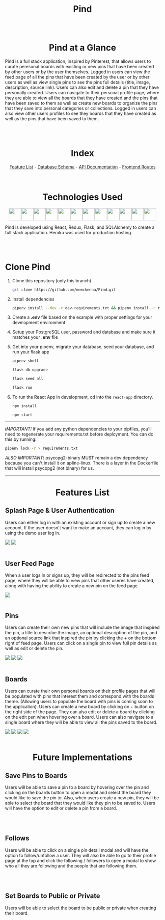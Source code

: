 <h1 align='center' style='font-weight: bold'>Pind</h1>

<br>
</br>

<h1 align='center' style='font-weight: bold'>Pind at a Glance</h1>

Pind is a full stack application, inspired by Pinterest, that allows users to curate peresonal boards with existing or new pins that have been created by other users or by the user themselves. Logged in users can view the feed page of all the pins that have been created by the user or by other users as well as view single pins to see the pins full details (title, image, description, source link). Users can also edit and delete a pin that they have personally created. Users can navigate to their personal profile page, where they are able to view all the boards that they have created and the pins that have been saved to them as well as create new boards to organize the pins that they save into personal categories or collections. Logged in users can also view other users profiles to see they boards that they have created as well as the pins that have been saved to them.

<br>
</br>

<div align='center'>
<h1 align='center' style='font-weight: bold'>Index</h1>
<a href='https://github.com/memckenna/Pind/wiki/MVP-Feature-List'>Feature List</a> - <a href='https://github.com/memckenna/Pind/wiki/Database-Schema'>Database Schema</a> - <a href='https://github.com/memckenna/Pind/wiki/API-Documentant'>API Documentation</a> - <a href='https://github.com/memckenna/Pind/wiki/Frontend-Routes'>Frontend Routes</a>
</div>

<br>
</br>


<div align='center'>
<h1 align='center' style='font-weight: bold'>Technologies Used </h1>
<img src="https://cdn.jsdelivr.net/gh/devicons/devicon/icons/python/python-original.svg" height=40/><img src="https://cdn.jsdelivr.net/gh/devicons/devicon/icons/flask/flask-original.svg" height=40/><img src="https://cdn.jsdelivr.net/gh/devicons/devicon/icons/sqlalchemy/sqlalchemy-original.svg" height=40/><img  src="https://cdn.jsdelivr.net/gh/devicons/devicon/icons/javascript/javascript-original.svg"  height=40/><img src="https://cdn.jsdelivr.net/gh/devicons/devicon/icons/react/react-original.svg" height=40/><img src="https://cdn.jsdelivr.net/gh/devicons/devicon/icons/redux/redux-original.svg" height=40/><img src="https://cdn.jsdelivr.net/gh/devicons/devicon/icons/nodejs/nodejs-plain-wordmark.svg" height=40/><img  src="https://cdn.jsdelivr.net/gh/devicons/devicon/icons/css3/css3-original.svg"  height=40/><img  src="https://cdn.jsdelivr.net/gh/devicons/devicon/icons/html5/html5-original.svg"  height=40/><img  src="https://cdn.jsdelivr.net/gh/devicons/devicon/icons/git/git-original.svg"  height=40/><img src="https://cdn.jsdelivr.net/gh/devicons/devicon/icons/docker/docker-original.svg" height=40/><img  src="https://cdn.jsdelivr.net/gh/devicons/devicon/icons/vscode/vscode-original.svg"  height=40/>
</div>

Pind is developed using React, Redux, Flask, and SQLAlchemy to create a full stack application. Heroku was used for production hosting.

<br>
</br>


# Clone Pind

1. Clone this repository (only this branch)

   ```bash
   git clone https://github.com/memckenna/Pind.git
   ```

2. Install dependencies

      ```bash
      pipenv install --dev -r dev-requirements.txt && pipenv install -r requirements.txt
      ```

3. Create a **.env** file based on the example with proper settings for your
   development environment
4. Setup your PostgreSQL user, password and database and make sure it matches your **.env** file

5. Get into your pipenv, migrate your database, seed your database, and run your flask app

   ```bash
   pipenv shell
   ```

   ```bash
   flask db upgrade
   ```

   ```bash
   flask seed all
   ```

   ```bash
   flask run
   ```

6. To run the React App in development, cd into the `react-app` directory.

     ```bash
   npm install
   ```

   ```bash
   npm start
   ```

***
*IMPORTANT!*
   If you add any python dependencies to your pipfiles, you'll need to regenerate your requirements.txt before deployment.
   You can do this by running:

   ```bash
   pipenv lock -r > requirements.txt
   ```

*ALSO IMPORTANT!*
   psycopg2-binary MUST remain a dev dependency because you can't install it on apline-linux.
   There is a layer in the Dockerfile that will install psycopg2 (not binary) for us.
***


<h1 align='center' style='font-weight: bold'>Features List</h1>

## Splash Page & User Authentication

Users can either log in with an existing account or sign up to create a new account. If the user doesn't want to make an account, they can log in by using the demo user log in.

<img src="https://i.postimg.cc/QtGFR2Fd/FBFE1-EF6-B3-F7-4-C9-A-B7-C3-20-EBAF4-D084-A.jpg" />

<img src='https://i.postimg.cc/P5zgYcD8/Screen-Shot-2022-02-24-at-11-37-02-AM.png' />

<br>
</br>

## User Feed Page
When a user logs in or signs up, they will be redirected to the pins feed page, where they will be able to view pins that other useres have created, along with having the ability to create a new pin on the feed page.

<img src='https://i.postimg.cc/L4TQyRWv/E492-BFD0-CC56-4670-B18-A-44-BD34691637.jpg' />

<br>
</br>

## Pins
Users can create their own new pins that will include the image that inspired the pin, a title to describe the image, an optional description of the pin, and an optional source link that inspired the pin by clicking the + on the bottom right of feed page. Users can click on a single pin to view full pin details as well as edit or delete the pin.

<img src='https://i.postimg.cc/nzd7DddK/265-B1-E38-DDF7-40-A5-A610-BD6-F4-D5738-D0.jpg' />

<img src='https://i.postimg.cc/MTXHhzDR/1-B78-F296-2-F65-43-E0-9-B94-DE018-CD2-BFFE.jpg' />

<img src='https://i.postimg.cc/Pfw16k59/Screen-Shot-2022-02-24-at-11-29-17-AM.png' />

<br>
</br>

## Boards
Users can curate their own personal boards on their profile pages that will be populated with pins that interest them and correspond with the boards theme. (Allowing users to populate the board with pins is coming soon to the application). Users can create a new board by clicking on + button on the right side of the page. They can also edit or delete a board by clicking on the edit pen when hovering over a board. Users can also navigate to a single board where they will be able to view all the pins saved to the board.

<img src='https://i.postimg.cc/9f9c61wm/Screen-Shot-2022-02-24-at-11-20-02-AM.png' />
<img src='https://i.postimg.cc/wB8Cmz3z/Screen-Shot-2022-02-24-at-11-33-34-AM.png' />
<img src='https://i.postimg.cc/9MxgJHXr/Screen-Shot-2022-02-24-at-11-34-23-AM.png' />
<img src='https://i.postimg.cc/hPMvsCTN/Screen-Shot-2022-02-24-at-11-20-29-AM.png' />

<br>
</br>

<h1 align='center' style='font-weight: bold'>Future Implementations</h1>

## Save Pins to Boards

Users will be able to save a pin to a board by hovering over the pin and clicking on the boards button to open a modal and select the board they would like to save the pin to. Also, when users create a new pin, they will be able to select the board that they would like they pin to be saved to. Users will have the option to edit or delete a pin from a board.

<br>
</br>

## Follows

Users will be able to click on a single pin detail modal and will have the option to follow/unfollow a user. They will also be able to go to their profile page at the top and click the following / followers to open a modal to show who all they are following and the people that are following them.

<br>
</br>

## Set Boards to Public or Private

Users will be able to select the board to be public or private when creating their board.
